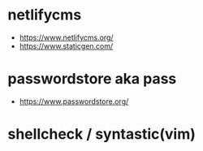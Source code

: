 # netlifycms

* https://www.netlifycms.org/
* https://www.staticgen.com/

# passwordstore aka pass

* https://www.passwordstore.org/

# shellcheck / syntastic(vim)


